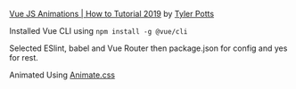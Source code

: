 [Vue JS Animations | How to Tutorial 2019](https://www.youtube.com/watch?v=4vajlWofWS8) by [Tyler Potts](https://twitter.com/tyler_potts_)

Installed Vue CLI using `npm install -g @vue/cli`

Selected ESlint, babel and Vue Router then package.json for config and yes for rest.

Animated Using [Animate.css](https://daneden.github.io/animate.css/)
